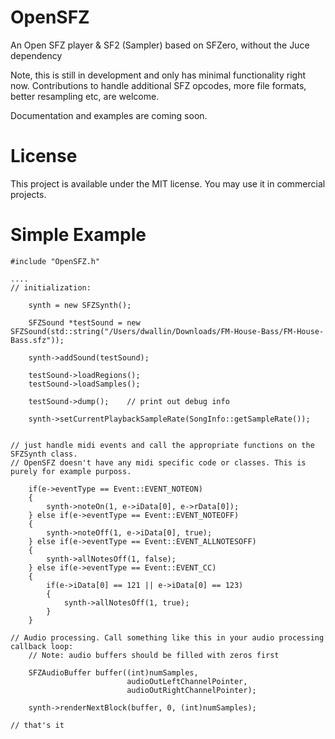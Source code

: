 OpenSFZ
=======

An Open SFZ player & SF2 (Sampler) based on SFZero, without the Juce dependency

Note, this is still in development and only has minimal functionality right now. 
Contributions to handle additional SFZ opcodes, more file formats, better resampling etc, are welcome.

Documentation and examples are coming soon.

License
=======

This project is available under the MIT license. You may use it in commercial projects.

Simple Example
==============



    #include "OpenSFZ.h"
    
    ....
    // initialization:
    
        synth = new SFZSynth();
        
        SFZSound *testSound = new SFZSound(std::string("/Users/dwallin/Downloads/FM-House-Bass/FM-House-Bass.sfz"));
    
        synth->addSound(testSound);

        testSound->loadRegions();
        testSound->loadSamples();

        testSound->dump();    // print out debug info
        
        synth->setCurrentPlaybackSampleRate(SongInfo::getSampleRate());
    
  
    // just handle midi events and call the appropriate functions on the SFZSynth class. 
    // OpenSFZ doesn't have any midi specific code or classes. This is purely for example purposs.
    
        if(e->eventType == Event::EVENT_NOTEON)
        {
            synth->noteOn(1, e->iData[0], e->rData[0]);
        } else if(e->eventType == Event::EVENT_NOTEOFF)
        {
            synth->noteOff(1, e->iData[0], true);
        } else if(e->eventType == Event::EVENT_ALLNOTESOFF)
        {
            synth->allNotesOff(1, false);
        } else if(e->eventType == Event::EVENT_CC)
        {
            if(e->iData[0] == 121 || e->iData[0] == 123)
            {
                synth->allNotesOff(1, true);
            }
        }
    
    // Audio processing. Call something like this in your audio processing callback loop: 
        // Note: audio buffers should be filled with zeros first
    
        SFZAudioBuffer buffer((int)numSamples,
                              audioOutLeftChannelPointer,
                              audioOutRightChannelPointer);
        
        synth->renderNextBlock(buffer, 0, (int)numSamples);
        
    // that's it
